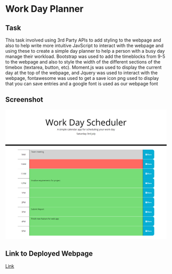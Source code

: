 # Work Day Planner

## Task

This task involved using 3rd Party APIs to add styling to the webpage and also to help write more intuitive JavScript to interact with the webpage and using these to create a simple day planner to help a person with a busy day manage their workload. Bootstrap was used to add the timeblocks from 9-5 to the webpage and also to style the width of the different sections of the timebox (textarea, button, etc). Moment.js was used to display the current day at the top of the webpage, and Jquery was used to interact with the webpage, fontawesome was used to get a save icon png used to display that you can save entries and a google font is used as our webpage font

## Screenshot

![Screenshot](./assets/Day_Planner_Screenshot.png)

## Link to Deployed Webpage

[Link](https://kevinjr1998.github.io/Work_Day_Scheduler/)
